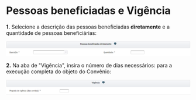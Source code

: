 # Pessoas beneficiadas e Vigência

**1.** Selecione a descrição das pessoas beneficiadas **diretamente** e a quantidade de pessoas beneficiárias:

![](<../../../../.gitbook/assets/image (68) (1).png>)


**2.** Na aba de "Vigência", insira o número de dias necessários: para a execução completa do objeto do Convênio:

![](<../../../../.gitbook/assets/image (159) (1).png>)
